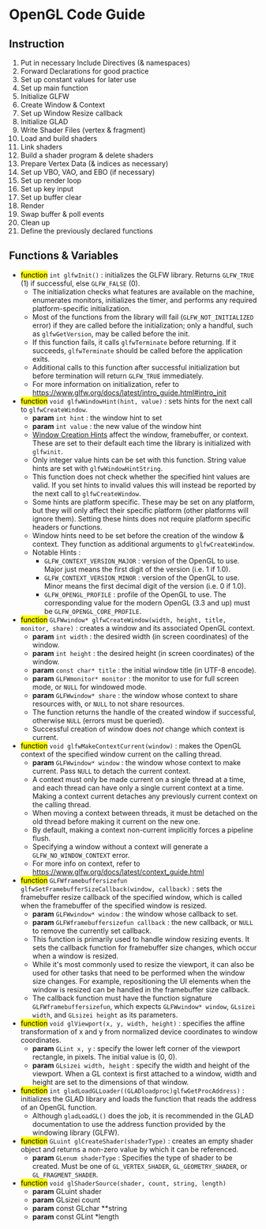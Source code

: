 # OpenGL Code Guide
## Instruction
1. Put in necessary Include Directives (& namespaces)
2. Forward Declarations for good practice
3. Set up constant values for later use
4. Set up main function
5. Initialize GLFW
6. Create Window & Context
7. Set up Window Resize callback
8. Initialize GLAD
9. Write Shader Files (vertex & fragment)
10. Load and build shaders
11. Link shaders
12. Build a shader program & delete shaders
13. Prepare Vertex Data (& indices as necessary)
14. Set up VBO, VAO, and EBO (if necessary)
15. Set up render loop
16. Set up key input
17. Set up buffer clear
18. Render
19. Swap buffer & poll events
20. Clean up
21. Define the previously declared functions

## Functions & Variables
- <mark class="hltr-trippy">function</mark> `int glfwInit()` : initializes the GLFW library. Returns `GLFW_TRUE` (1) if successful, else `GLFW_FALSE` (0).
	- The initialization checks what features are available on the machine, enumerates monitors, initializes the timer, and performs any required platform-specific initialization.
	- Most of the functions from the library will fail (`GLFW_NOT_INITIALIZED` error) if they are called before the initialization; only a handful, such as `glfwGetVersion`, may be called before the init.
	- If this function fails, it calls `glfwTerminate` before returning. If it succeeds, `glfwTerminate` should be called before the application exits.
	- Additional calls to this function after successful initialization but before termination will return `GLFW_TRUE` immediately.
	- For more information on initialization, refer to https://www.glfw.org/docs/latest/intro_guide.html#intro_init
- <mark class="hltr-trippy">function</mark> `void glfwWindowHint(hint, value)` : sets hints for the next call to `glfwCreateWindow`.
	- **param** `int hint` : the window hint to set
	- **param** `int value` : the new value of the window hint
	- [Window Creation Hints](https://www.glfw.org/docs/latest/window_guide.html#window_hints) affect the window, framebuffer, or context. These are set to their default each time the library is initialized with `glfwinit`.
	- Only integer value hints can be set with this function. String value hints are set with `glfwWindowHintString`.
	- This function does not check whether the specified hint values are valid. If you set hints to invalid values this will instead be reported by the next call to `glfwCreateWindow`.
	- Some hints are platform specific. These may be set on any platform, but they will only affect their specific platform (other platforms will ignore them). Setting these hints does not require platform specific headers or functions.
	- Window hints need to be set before the creation of the window & context. They function as additional arguments to `glfwCreateWindow`.
	- Notable Hints :
		- `GLFW_CONTEXT_VERSION_MAJOR` : version of the OpenGL to use. Major just means the first digit of the version (i.e. 1 if 1.0).
		- `GLFW_CONTEXT_VERSION_MINOR` : version of the OpenGL to use. Minor means the first decimal digit of the version (i.e. 0 if 1.0).
		- `GLFW_OPENGL_PROFILE` : profile of the OpenGL to use. The corresponding value for the modern OpenGL (3.3 and up) must be `GLFW_OPENGL_CORE_PROFILE`.
- <mark class="hltr-trippy">function</mark> `GLFWwindow* glfwCreateWindow(width, height, title, monitor, share)` : creates a window and its associated OpenGL context.
	- **param** `int width` : the desired width (in screen coordinates) of the window.
	- **param** `int height` : the desired height (in screen coordinates) of the window.
	- **param** `const char* title` : the initial window title (in UTF-8 encode).
	- **param** `GLFWmonitor* monitor` : the monitor to use for full screen mode, or `NULL` for windowed mode.
	- **param** `GLFWwindow* share` : the window whose context to share resources with, or `NULL` to not share resources.
	- The function returns the handle of the created window if successful, otherwise `NULL` (errors must be queried).
	- Successful creation of window does *not* change which context is current.
- <mark class="hltr-trippy">function</mark> `void glfwMakeContextCurrent(window)` : makes the OpenGL context of the specified window current on the calling thread.
	- **param** `GLFWwindow* window` : the window whose context to make current. Pass `NULL` to detach the current context.
	- A context must only be made current on a single thread at a time, and each thread can have only a single current context at a time. Making a context current detaches any previously current context on the calling thread.
	- When moving a context between threads, it must be detached on the old thread before making it current on the new one.
	- By default, making a context non-current implicitly forces a pipeline flush.
	- Specifying a window without a context will generate a `GLFW_NO_WINDOW_CONTEXT` error.
	- For more info on context, refer to https://www.glfw.org/docs/latest/context_guide.html
- <mark class="hltr-trippy">function</mark> `GLFWframebuffersizefun glfwSetFramebufferSizeCallback(window, callback)` : sets the framebuffer resize callback of the specified window, which is called when the framebuffer of the specified window is resized.
	- **param** `GLFWwindow* window` : the window whose callback to set.
	- **param** `GLFWframebuffersizefun callback` : the new callback, or `NULL` to remove the currently set callback.
	- This function is primarily used to handle window resizing events. It sets the callback function for framebuffer size changes, which occur when a window is resized.
	- While it's most commonly used to resize the viewport, it can also be used for other tasks that need to be performed when the window size changes. For example, repositioning the UI elements when the window is resized can be handled in the framebuffer size callback.
	- The callback function must have the function signature `GLFWframebuffersizefun`, which expects `GLFWwindow* window`, `GLsizei width`, and `GLsizei height` as its parameters.
- <mark class="hltr-trippy">function</mark> `void glViewport(x, y, width, height)` : specifies the affine transformation of x and y from normalized device coordinates to window coordinates.
	- **param** `GLint x, y` : specify the lower left corner of the viewport rectangle, in pixels. The initial value is (0, 0).
	- **param** `GLsizei width, height` : specify the width and height of the viewport. When a GL context is first attached to a window, width and height are set to the dimensions of that window.
- <mark class="hltr-trippy">function</mark> `int gladLoadGLLoader((GLADloadproc)glfwGetProcAddress)` : initializes the GLAD library and loads the function that reads the address of an OpenGL function.
	- Although `gladLoadGL()` does the job, it is recommended in the GLAD documentation to use the address function provided by the windowing library (GLFW).
- <mark class="hltr-trippy">function</mark> `GLuint glCreateShader(shaderType)` : creates an empty shader object and returns a non-zero value by which it can be referenced.
	- **param** `GLenum shaderType` : Specifies the type of shader to be created. Must be one of `GL_VERTEX_SHADER`, `GL_GEOMETRY_SHADER`, or `GL_FRAGMENT_SHADER`.
- <mark class="hltr-trippy">function</mark> `void glShaderSource(shader, count, string, length)`
	- **param** GLuint shader
	- **param** GLsizei count
	- **param** const GLchar \*\*string
	- **param** const GLint \*length